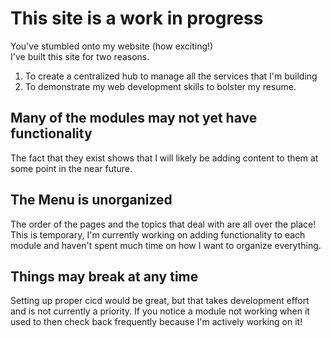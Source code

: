 # This site is a work in progress
You've stumbled onto my website (how exciting!)  
I've built this site for two reasons.
1. To create a centralized hub to manage all the services that I'm building
2. To demonstrate my web development skills to bolster my resume.  

## Many of the modules may not yet have functionality
The fact that they exist shows that I will likely be adding content to them at some point in the near future.  

## The Menu is unorganized
The order of the pages and the topics that deal with are all over the place!  This is temporary, I'm currently working on adding functionality to each module and haven't spent much time on how I want to organize everything.

## Things may break at any time
Setting up proper cicd would be great, but that takes development effort and is not currently a priority.  If you notice a module not working when it used to then check back frequently because I'm actively working on it!